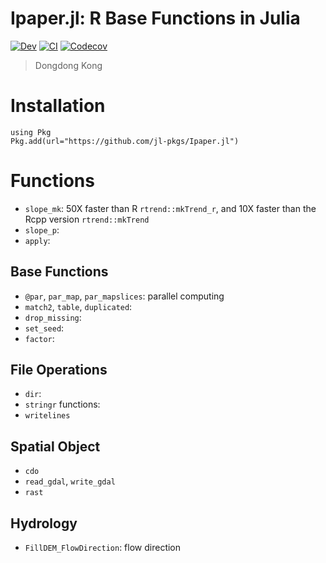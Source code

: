 # Ipaper.jl: R Base Functions in Julia

<!-- [![Stable](https://img.shields.io/badge/docs-stable-blue.svg)](https://jl-pkgs.github.io/Ipaper.jl/stable) -->
[![Dev](https://img.shields.io/badge/docs-dev-blue.svg)](https://jl-pkgs.github.io/Ipaper.jl/dev)
[![CI](https://github.com/jl-pkgs/Ipaper.jl/actions/workflows/CI.yml/badge.svg)](https://github.com/jl-pkgs/Ipaper.jl/actions/workflows/CI.yml)
[![Codecov](https://codecov.io/gh/jl-pkgs/Ipaper.jl/branch/master/graph/badge.svg)](https://codecov.io/gh/jl-pkgs/Ipaper.jl)

> Dongdong Kong

# Installation

```
using Pkg
Pkg.add(url="https://github.com/jl-pkgs/Ipaper.jl")
```

# Functions 

- `slope_mk`: 50X faster than R `rtrend::mkTrend_r`, and 10X faster than the Rcpp version `rtrend::mkTrend`
- `slope_p`:
- `apply`:

## Base Functions

- `@par`, `par_map`, `par_mapslices`: parallel computing
- `match2`, `table`, `duplicated`: 
- `drop_missing`:
- `set_seed`:
- `factor`:

## File Operations

- `dir`:
- `stringr` functions: 
- `writelines`

## Spatial Object

- `cdo`
- `read_gdal`, `write_gdal`
- `rast`

## Hydrology

- `FillDEM_FlowDirection`: flow direction
